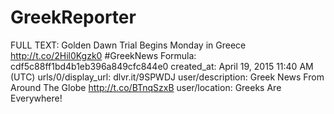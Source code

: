 # GreekReporter

FULL TEXT: Golden Dawn Trial Begins Monday in Greece http://t.co/2Hil0Kgzk0 #GreekNews
Formula: cdf5c88ff1bd4b1eb396a849cfc844e0
created_at: April 19, 2015 11:40 AM (UTC)
urls/0/display_url: dlvr.it/9SPWDJ
user/description: Greek News From Around The Globe  http://t.co/BTnqSzxB
user/location: Greeks Are Everywhere!